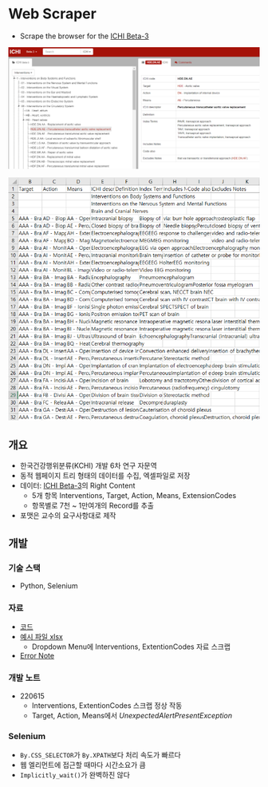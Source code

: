 # Web Scraper
- Scrape the browser for the [ICHI Beta-3](https://mitel.dimi.uniud.it/ichi/ "International Classification of Health Interventions")

![ICHI web page](ICHIMain.png)

![xlsx file image](xlsxImage.png)

## 개요
- 한국건강행위분류(KCHI) 개발 6차 연구 자문역  
- 동적 웹페이지 트리 형태의 데이터를 수집, 엑셀파일로 저장
- 데이터: [ICHI Beta-3](https://mitel.dimi.uniud.it/ichi/ "International Classification of Health Interventions")의 Right Content
    - 5개 항목 Interventions, Target, Action, Means, ExtensionCodes
    - 항목별로 7천 ~ 1만여개의 Record를 추출
- 포맷은 교수의 요구사항대로 제작

## 개발

### 기술 스택
- Python, Selenium

### 자료
- [코드](ICHICrawler/ICHICrawler.py)
- [예시 파일 xlsx](/ICHICrawler/ICHI_Beta_3.xlsx)
    - Dropdown Menu에 Interventions, ExtentionCodes 자료 스크랩
- [Error Note](ErrorNote.md)

### 개발 노트
- 220615
    - Interventions, ExtentionCodes 스크랩 정상 작동
    - Target, Action, Means에서 *UnexpectedAlertPresentException*


### Selenium
- `By.CSS_SELECTOR`가 `By.XPATH`보다 처리 속도가 빠르다
- 웹 엘리먼트에 접근할 때마다 시간소요가 큼
- `Implicitly_wait()`가 완벽하진 않다